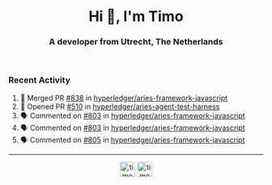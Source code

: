 <h1 align="center">Hi 👋, I'm Timo</h1>
<h3 align="center">A developer from Utrecht, The Netherlands</h3>
<br/>
<!-- https://github.com/rahuldkjain/github-profile-readme-generator --!>

<!--  <p align="left"><img src="https://github-readme-stats.vercel.app/api?username=timoglastra&show_icons=true&count_private=true&" alt="timoglastra" /></p> --!>

<!--
Github language stats
<p align="left"><img src="https://github-readme-stats.vercel.app/api/top-langs/?username=timoglastra&layout=compact" alt="timoglastra" /><p>
-->

<!-- Codestats language stats -->
<!-- <p align="left"><img src="https://codestats-readme.vercel.app/api/top-langs/?username=timoglastra&layout=compact&language_count=12" alt="timoglastra" /><p>    --!>
  
<h3>Recent Activity</h3>

<!--START_SECTION:activity-->
1. 🎉 Merged PR [#838](https://github.com/hyperledger/aries-framework-javascript/pull/838) in [hyperledger/aries-framework-javascript](https://github.com/hyperledger/aries-framework-javascript)
2. 💪 Opened PR [#510](https://github.com/hyperledger/aries-agent-test-harness/pull/510) in [hyperledger/aries-agent-test-harness](https://github.com/hyperledger/aries-agent-test-harness)
3. 🗣 Commented on [#803](https://github.com/hyperledger/aries-framework-javascript/issues/803) in [hyperledger/aries-framework-javascript](https://github.com/hyperledger/aries-framework-javascript)
4. 🗣 Commented on [#803](https://github.com/hyperledger/aries-framework-javascript/issues/803) in [hyperledger/aries-framework-javascript](https://github.com/hyperledger/aries-framework-javascript)
5. 🗣 Commented on [#805](https://github.com/hyperledger/aries-framework-javascript/issues/805) in [hyperledger/aries-framework-javascript](https://github.com/hyperledger/aries-framework-javascript)
<!--END_SECTION:activity-->

---

<p align="center">
<a href="https://twitter.com/timoglastra" target="blank"><img align="center" src="https://cdn.jsdelivr.net/npm/simple-icons@3.0.1/icons/twitter.svg" alt="timoglastra" height="30" width="30" /></a>
<a href="https://linkedin.com/in/timoglastra" target="blank"><img align="center" src="https://cdn.jsdelivr.net/npm/simple-icons@3.0.1/icons/linkedin.svg" alt="timoglastra" height="30" width="30" /></a>
</p>



